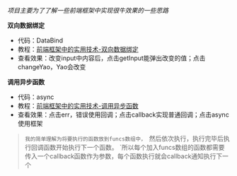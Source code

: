 *项目主要为了了解一些前端框架中实现很牛效果的一些思路*

**双向数据绑定**
- 代码：DataBind
- 教程：[前端框架中的实用技术-双向数据绑定](http://hi.baidu.com/tang_guangyao/item/bb42dae08a12ce2e570f1d04)
- 查看效果：改变input中内容后，点击getInput能弹出改变的值；点击changeYao，Yao会改变


**调用异步函数**
- 代码：async
- 教程：[前端框架中的实用技术-调用异步函数](http://hi.baidu.com/tang_guangyao/item/d417f960e0d688346995e6c7)
- 查看效果：点击err，错误使用回调；点击callback实现普通回调；点击async使用框架
> `我的简单理解为将要执行的函数放到funcs数组中，
> `然后依次执行，执行完毕后执行回调函数开始执行下一个函数。
> `所以每个加入funcs数组的函数都需要传入一个callback函数作为参数，每个函数执行就会callback通知执行下一个